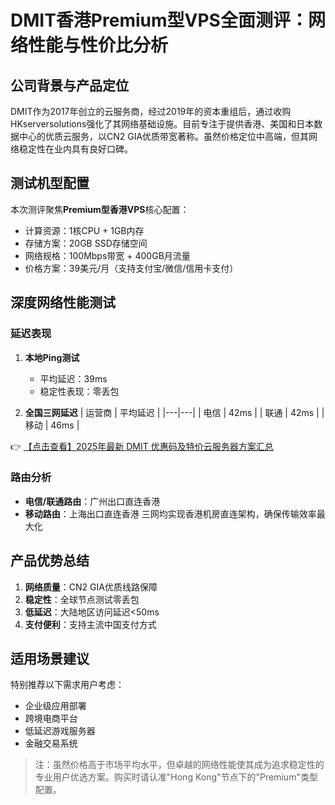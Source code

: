 # DMIT香港Premium型VPS全面测评：网络性能与性价比分析

## 公司背景与产品定位
DMIT作为2017年创立的云服务商，经过2019年的资本重组后，通过收购HKserversolutions强化了其网络基础设施。目前专注于提供香港、美国和日本数据中心的优质云服务，以CN2 GIA优质带宽著称。虽然价格定位中高端，但其网络稳定性在业内具有良好口碑。

## 测试机型配置
本次测评聚焦**Premium型香港VPS**核心配置：
- 计算资源：1核CPU + 1GB内存
- 存储方案：20GB SSD存储空间
- 网络规格：100Mbps带宽 + 400GB月流量
- 价格方案：39美元/月（支持支付宝/微信/信用卡支付）

## 深度网络性能测试

### 延迟表现
1. **本地Ping测试**
   - 平均延迟：39ms
   - 稳定性表现：零丢包

2. **全国三网延迟**
   | 运营商 | 平均延迟 |
   |---|---|
   | 电信 | 42ms |
   | 联通 | 42ms |
   | 移动 | 46ms |

👉 [【点击查看】2025年最新 DMIT 优惠码及特价云服务器方案汇总](https://bit.ly/dmit_coupon)

### 路由分析
- **电信/联通路由**：广州出口直连香港
- **移动路由**：上海出口直连香港
三网均实现香港机房直连架构，确保传输效率最大化

## 产品优势总结
1. **网络质量**：CN2 GIA优质线路保障
2. **稳定性**：全球节点测试零丢包
3. **低延迟**：大陆地区访问延迟<50ms
4. **支付便利**：支持主流中国支付方式

## 适用场景建议
特别推荐以下需求用户考虑：
- 企业级应用部署
- 跨境电商平台
- 低延迟游戏服务器
- 金融交易系统

> 注：虽然价格高于市场平均水平，但卓越的网络性能使其成为追求稳定性的专业用户优选方案。购买时请认准"Hong Kong"节点下的"Premium"类型配置。